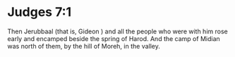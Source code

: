 # Judges 7:1

Then Jerubbaal (that is, Gideon ) and all the people who were with him rose early and encamped beside the spring of Harod. And the camp of Midian was north of them, by the hill of Moreh, in the valley.
